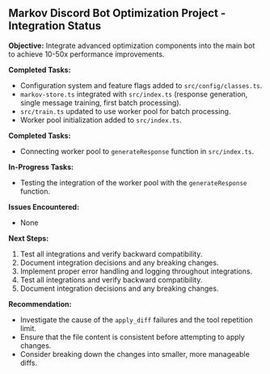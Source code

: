 ## Markov Discord Bot Optimization Project - Integration Status

**Objective:** Integrate advanced optimization components into the main bot to achieve 10-50x performance improvements.

**Completed Tasks:**

*   Configuration system and feature flags added to `src/config/classes.ts`.
*   `markov-store.ts` integrated with `src/index.ts` (response generation, single message training, first batch processing).
*   `src/train.ts` updated to use worker pool for batch processing.
*   Worker pool initialization added to `src/index.ts`.

**Completed Tasks:**

*   Connecting worker pool to `generateResponse` function in `src/index.ts`.

**In-Progress Tasks:**

*   Testing the integration of the worker pool with the `generateResponse` function.

**Issues Encountered:**

*   None

**Next Steps:**

1.  Test all integrations and verify backward compatibility.
2.  Document integration decisions and any breaking changes.
3.  Implement proper error handling and logging throughout integrations.
4.  Test all integrations and verify backward compatibility.
5.  Document integration decisions and any breaking changes.

**Recommendation:**

*   Investigate the cause of the `apply_diff` failures and the tool repetition limit.
*   Ensure that the file content is consistent before attempting to apply changes.
*   Consider breaking down the changes into smaller, more manageable diffs.
